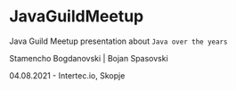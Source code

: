# JavaGuildMeetup
Java Guild Meetup presentation about ``Java over the years``

Stamencho Bogdanovski | Bojan Spasovski

04.08.2021 - Intertec.io, Skopje 
